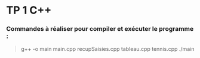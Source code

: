 # TP 1 C++

### Commandes à réaliser pour compiler et exécuter le programme :

> g++ -o main main.cpp recupSaisies.cpp tableau.cpp tennis.cpp
> ./main